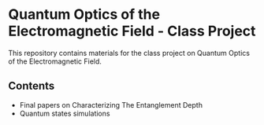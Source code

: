 # Quantum Optics of the Electromagnetic Field - Class Project

This repository contains materials for the class project on Quantum Optics of the Electromagnetic Field.

## Contents

- Final papers on Characterizing The Entanglement Depth
- Quantum states simulations
